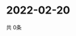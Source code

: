 # 2022-02-20
  共 0条

  <!-- BEGIN -->
  <!-- 最后更新时间Sun Feb 20 2022 11:03:46 GMT+0000 (Coordinated Universal Time) -->
  
  <!-- END -->
  
  